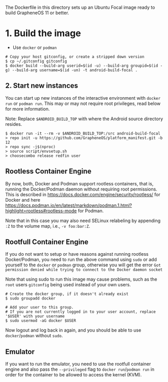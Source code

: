 The Dockerfile in this directory sets up an Ubuntu Focal image ready to build
GrapheneOS 11 or better.

# 1. Build the image
- Use `docker` or `podman`
```
# Copy your host gitconfig, or create a stripped down version
$ cp ~/.gitconfig gitconfig
$ docker build --build-arg userid=$(id -u) --build-arg groupid=$(id -g) --build-arg username=$(id -un) -t android-build-focal .
```

## 2. Start new instances

You can start up new instances of the interactive environment with
`docker run` or `podman run`.
This may or may not require root privileges, read below for more information.

Note: Replace `$ANDROID_BUILD_TOP` with where the Android source directory resides.
```
$ docker run -it --rm -v $ANDROID_BUILD_TOP:/src android-build-focal
> repo init -u https://github.com/GrapheneOS/platform_manifest.git -b 12
> repo sync -j$(nproc)
> source script/envsetup.sh
> choosecombo release redfin user 
```

## Rootless Container Engine

By now, both, Docker and Podman support rootless containers, that is, running
the Docker/Podman daemon without requiring root permissions.
This is described in
https://docs.docker.com/engine/security/rootless/
for Docker and here
https://docs.podman.io/en/latest/markdown/podman.1.html?highlight=rootless#rootless-mode
for Podman.

Note that in this case you may also need SELinux relabeling by appending `:Z` to the
volume map, i.e., `-v foo:bar:Z`.

## Rootfull Container Engine

If you do not want to setup or have reasons against running rootless Docker/Podman,
you need to run the above command using `sudo` or add yourself to the `docker`
or `podman` group, otherwise you will get the error
`Got permission denied while trying to connect to the Docker daemon socket`

Note that using sudo to run this image may cause problems,
such as the `root` users `gitconfig` being used instead of your own users.

```
# Create the docker group, if it doesn't already exist
$ sudo groupadd docker

# Add your user to this group.
# If you are not currently logged in to your user account, replace '$USER' with your username
$ sudo usermod -aG docker $USER
```
Now logout and log back in again, and you should be able to use `docker`/`podman`
without `sudo`.

## Emulator

If you want to run the emulator, you need to use the rootfull container engine
and also pass the `--privileged` flag to `docker run`/`podman run` in order
for the container to be allowed to access the kernel (KVM).

